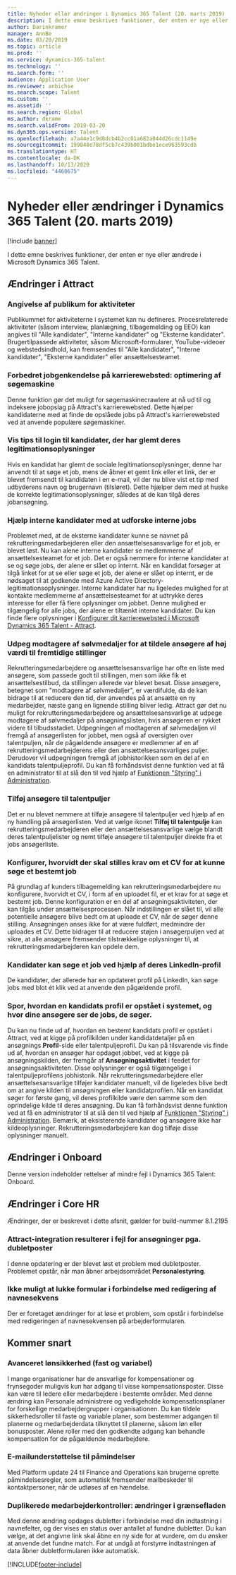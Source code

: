 ```yaml
---
title: Nyheder eller ændringer i Dynamics 365 Talent (20. marts 2019)
description: I dette emne beskrives funktioner, der enten er nye eller ændrede i Microsoft Dynamics 365 Talent.
author: Darinkramer
manager: AnnBe
ms.date: 03/20/2019
ms.topic: article
ms.prod: ''
ms.service: dynamics-365-talent
ms.technology: ''
ms.search.form: ''
audience: Application User
ms.reviewer: anbichse
ms.search.scope: Talent
ms.custom: ''
ms.assetid: ''
ms.search.region: Global
ms.author: dkrame
ms.search.validFrom: 2019-03-20
ms.dyn365.ops.version: Talent
ms.openlocfilehash: a7a44e1c9d8dcb4b2cc81a682a044d26cdc1149e
ms.sourcegitcommit: 199848e78df5cb7c439b001bdbe1ece963593cdb
ms.translationtype: HT
ms.contentlocale: da-DK
ms.lasthandoff: 10/13/2020
ms.locfileid: "4460675"
---
```

# <a name="whats-new-or-changed-in-dynamics-365-talent-march-20-2019"></a>Nyheder eller ændringer i Dynamics 365 Talent (20. marts 2019)

[!include [banner](includes/banner.md)]

I dette emne beskrives funktioner, der enten er nye eller ændrede i Microsoft Dynamics 365 Talent.

## <a name="changes-in-attract"></a>Ændringer i Attract

### <a name="setting-the-audience-on-activities"></a>Angivelse af publikum for aktiviteter
Publikummet for aktiviteterne i systemet kan nu defineres. Procesrelaterede aktiviteter (såsom interview, planlægning, tilbagemelding og EEO) kan angives til "Alle kandidater", "Interne kandidater" og "Eksterne kandidater". Brugertilpassede aktiviteter, såsom Microsoft-formularer, YouTube-videoer og webstedsindhold, kan fremsendes til "Alle kandidater", "Interne kandidater", "Eksterne kandidater" eller ansættelsesteamet.  

### <a name="improve-career-site-job-discoverability-search-engine-optimization"></a>Forbedret jobgenkendelse på karrierewebsted: optimering af søgemaskine
Denne funktion gør det muligt for søgemaskinecrawlere at nå ud til og indeksere jobopslag på Attract's karrierewebsted. Dette hjælper kandidaterne med at finde de opslåede jobs på Attract's karrierewebsted ved at anvende populære søgemaskiner.

### <a name="show-login-hint-to-candidates-who-forgot-their-credentials"></a>Vis tips til login til kandidater, der har glemt deres legitimationsoplysninger
Hvis en kandidat har glemt de sociale legitimationsoplysninger, denne har anvendt til at søge et job, mens de åbner et gemt link eller et link, der er blevet fremsendt til kandidaten i en e-mail, vil der nu blive vist et tip med udbyderens navn og brugernavn (tilsløret). Dette hjælper dem med at huske de korrekte legitimationsoplysninger, således at de kan tilgå deres jobansøgning.

### <a name="help-internal-candidates-explore-internal-jobs"></a>Hjælp interne kandidater med at udforske interne jobs
Problemet med, at de eksterne kandidater kunne se navnet på rekrutteringsmedarbejderen eller den ansættelsesansvarlige for et job, er blevet løst. Nu kan alene interne kandidater se medlemmerne af ansættelsesteamet for et job. Det er også nemmere for interne kandidater at se og søge jobs, der alene er slået op internt. Når en kandidat forsøger at tilgå linket for at se eller søge et job, der alene er slået op internt, er de nødsaget til at godkende med Azure Active Directory-legitimationsoplysninger. Interne kandidater har nu ligeledes mulighed for at kontakte medlemmerne af ansættelsesteamet for at udtrykke deres interesse for eller få flere oplysninger om jobbet. Denne mulighed er tilgængelig for alle jobs, der alene er tiltænkt interne kandidater. Du kan finde flere oplysninger i [Konfigurer dit karrierewebsted i Microsoft Dynamics 365 Talent - Attract](./career-site.md).

### <a name="designate-silver-medalists-to-assign-high-value-applicants-for-future-positions"></a>Udpeg modtagere af sølvmedaljer for at tildele ansøgere af høj værdi til fremtidige stillinger
Rekrutteringsmedarbejdere og ansættelsesansvarlige har ofte en liste med ansøgere, som passede godt til stillingen, men som ikke fik et ansættelsestilbud, da stillingen allerede var blevet besat. Disse ansøgere, betegnet som "modtagere af sølvmedaljer", er værdifulde, da de kan bidrage til at reducere den tid, der anvendes på at ansætte en ny medarbejder, næste gang en lignende stilling bliver ledig. Attract gør det nu muligt for rekrutteringsmedarbejdere og ansættelsesansvarlige at udpege modtagere af sølvmedaljer på ansøgningslisten, hvis ansøgeren er rykket videre til tilbudsstadiet. Udpegningen af modtageren af sølvmedaljen vil fremgå af ansøgerlisten for jobbet, men også af oversigten over talentpuljen, når de pågældende ansøgere er medlemmer af en af rekrutteringsmedarbejderens eller den ansættelsesansvarliges puljer. Derudover vil udpegningen fremgå af jobhistorikken som en del af en kandidats talentpuljeprofil. Du kan få forhåndsvist denne funktion ved at få en administrator til at slå den til ved hjælp af [Funktionen "Styring" i Administration](https://docs.microsoft.com/dynamics365/unified-operations/talent/access-preview-feature).

### <a name="add-applicants-to-talent-pools"></a>Tilføj ansøgere til talentpuljer
Det er nu blevet nemmere at tilføje ansøgere til talentpuljer ved hjælp af en ny handling på ansøgerlisten. Ved at vælge ikonet **Tilføj til talentpulje** kan rekrutteringsmedarbejderen eller den ansættelsesansvarlige vælge blandt deres talentpuljelister og nemt tilføje ansøgere til talentpuljer direkte fra et jobs ansøgerliste.

### <a name="configure-whether-a-resume-is-required-to-apply-for-a-particular-job"></a>Konfigurer, hvorvidt der skal stilles krav om et CV for at kunne søge et bestemt job
På grundlag af kunders tilbagemelding kan rekrutteringsmedarbejdere nu konfigurere, hvorvidt et CV, i form af en uploadet fil, er et krav for at søge et bestemt job. Denne konfiguration er en del af ansøgningsaktiviteten, der kan tilgås under ansættelsesprocessen. Når indstillingen er slået til, vil alle potentielle ansøgere blive bedt om at uploade et CV, når de søger denne stilling. Ansøgningen anses ikke for at være fuldført, medmindre der uploades et CV. Dette bidrager til at reducere støjen i ansøgerpuljen ved at sikre, at alle ansøgere fremsender tilstrækkelige oplysninger til, at rekrutteringsmedarbejderen kan opdele dem.

### <a name="candidates-can-apply-to-a-job-using-their-linkedin-profile"></a>Kandidater kan søge et job ved hjælp af deres LinkedIn-profil
De kandidater, der allerede har en opdateret profil på LinkedIn, kan søge jobs med blot ét klik ved at anvende den pågældende profil.

### <a name="track-how-a-candidate-profile-originated-in-the-system-and-where-your-applicants-discover-the-jobs-they-applied-for"></a>Spor, hvordan en kandidats profil er opstået i systemet, og hvor dine ansøgere ser de jobs, de søger.
Du kan nu finde ud af, hvordan en bestemt kandidats profil er opstået i Attract, ved at kigge på profilkilden under kandidatdetaljer på en ansøgnings **Profil**-side eller talentpuljeprofil. Du kan på tilsvarende vis finde ud af, hvordan en ansøger har opdaget jobbet, ved at kigge på ansøgningskilden, der fremgår af **Ansøgningsaktivitet** i feedet for ansøgningsaktiviteten. Disse oplysninger er også tilgængelige i talentpuljeprofilens jobhistorik. Når rekrutteringsmedarbejdere eller ansættelsesansvarlige tilføjer kandidater manuelt, vil de ligeledes blive bedt om at angive kilden til ansøgningen eller kandidatprofilen. Når en kandidat søger for første gang, vil deres profilkilde være den samme som den oprindelige kilde til deres ansøgning. Du kan få forhåndsvist denne funktion ved at få en administrator til at slå den til ved hjælp af [Funktionen "Styring" i Administration](https://docs.microsoft.com/dynamics365/unified-operations/talent/access-preview-feature). Bemærk, at eksisterende kandidater og ansøgere ikke har kildeoplysninger. Rekrutteringsmedarbejdere kan dog tilføje disse oplysninger manuelt.

## <a name="changes-in-onboard"></a>Ændringer i Onboard

Denne version indeholder rettelser af mindre fejl i Dynamics 365 Talent: Onboard.

## <a name="changes-in-core-hr"></a>Ændringer i Core HR

Ændringer, der er beskrevet i dette afsnit, gælder for build-nummer 8.1.2195

### <a name="attract-integration-throws-duplicate-record-error-for-applications"></a>Attract-integration resulterer i fejl for ansøgninger pga. dubletposter
I denne opdatering er der blevet løst et problem med dubletposter. Problemet opstår, når man åbner arbejdsområdet **Personalestyring**.

### <a name="unable-to-close-form-when-editing-name-sequence"></a>Ikke muligt at lukke formular i forbindelse med redigering af navnesekvens
Der er foretaget ændringer for at løse et problem, som opstår i forbindelse med redigeringen af navnesekvensen på arbejderformularen.

## <a name="coming-soon"></a>Kommer snart

###  <a name="advanced-compensation-security-fixed-and-variable"></a>Avanceret lønsikkerhed (fast og variabel)
I mange organisationer har de ansvarlige for kompensationer og frynsegoder muligvis kun har adgang til visse kompensationsposter. Disse kan være til ledere eller medarbejdere i bestemte områder. Med denne ændring kan Personale administrere og vedligeholde kompensationsplaner for forskellige medarbejdergrupper i organisationen. Du kan tildele sikkerhedsroller til faste og variable planer, som bestemmer adgangen til planerne og medarbejderdata tilknyttet til planerne, såsom løn eller bonusposter. Alene roller med den godkendte adgang kan behandle kompensation for de pågældende medarbejdere.

###  <a name="email-support-for-alerts"></a>E-mailunderstøttelse til påmindelser
Med Platform update 24 til Finance and Operations kan brugerne oprette påmindelsesregler, som automatisk fremsender mailbeskeder til kontaktpersoner, når de udløses af en hændelse.

### <a name="duplicate-employee-check-interface-changes"></a>Duplikerede medarbejderkontroller: ændringer i grænsefladen
Med denne ændring opdages dubletter i forbindelse med din indtastning i navnefelter, og der vises en status over antallet af fundne dubletter. Du kan vælge, at det angivne link skal åbne en ny side for at vurdere, om du ønsker at anvende det fundne match. For at undgå at forstyrre indtastningen af data åbner dubletformularen ikke automatisk.




[!INCLUDE[footer-include](../includes/footer-banner.md)]